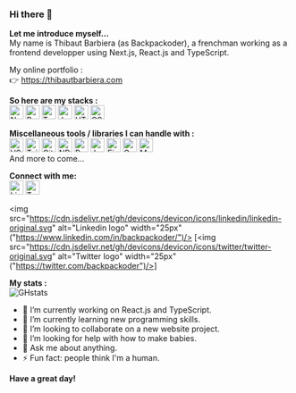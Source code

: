 ### Hi there 👋

<!--
**backpackoder/backpackoder** is a ✨ _special_ ✨ repository because its `README.md` (this file) appears on your GitHub profile.
-->

<b>Let me introduce myself...</b><br />
My name is Thibaut Barbiera (as Backpackoder), a frenchman working as a frontend developper using Next.js, React.js and TypeScript.<br />

My online portfolio :<br />
👉 https://thibautbarbiera.com

<b>So here are my stacks :</b><br />
<img src="https://cdn.jsdelivr.net/gh/devicons/devicon/icons/nextjs/nextjs-original.svg" alt="Next logo" width="25px" />
<img src="https://cdn.jsdelivr.net/gh/devicons/devicon/icons/react/react-original.svg" alt="React logo" width="25px" />
<img src="https://cdn.jsdelivr.net/gh/devicons/devicon/icons/typescript/typescript-plain.svg" alt="TypeScript logo" width="25px" />
<img src="https://cdn.jsdelivr.net/gh/devicons/devicon/icons/javascript/javascript-plain.svg" alt="JavaScript logo" width="25px" />
<img src="https://cdn.jsdelivr.net/gh/devicons/devicon/icons/html5/html5-original.svg" alt="HTML5 logo" width="25px" />
<img src="https://cdn.jsdelivr.net/gh/devicons/devicon/icons/css3/css3-original.svg" alt="CSS3 logo" width="25px" />

<b>Miscellaneous tools / libraries I can handle with :</b><br />
<img src="https://cdn.jsdelivr.net/gh/devicons/devicon/icons/visualstudio/visualstudio-plain.svg" alt="VSCode logo" width="25px" />
<img src="https://cdn.jsdelivr.net/gh/devicons/devicon/icons/tailwindcss/tailwindcss-plain.svg" alt="Tailwind logo" width="25px" />
<img src="https://cdn.jsdelivr.net/gh/devicons/devicon/icons/git/git-plain.svg" alt="Git logo" width="25px" />
<img src="https://cdn.jsdelivr.net/gh/devicons/devicon/icons/npm/npm-original-wordmark.svg" alt="NPM logo" width="25px" />
<img src="https://cdn.jsdelivr.net/gh/devicons/devicon/icons/babel/babel-plain.svg" alt="Babel logo" width="25px" />
<img src="https://cdn.jsdelivr.net/gh/devicons/devicon/icons/jest/jest-plain.svg" alt="Jest logo" width="25px" />
<img src="https://cdn.jsdelivr.net/gh/devicons/devicon/icons/firebase/firebase-plain.svg" alt="Firebase logo" width="25px" />
<img src="https://cdn.jsdelivr.net/gh/devicons/devicon/icons/graphql/graphql-plain.svg" alt="GraphQL logo" width="25px" />
<img src="https://cdn.jsdelivr.net/gh/devicons/devicon/icons/materialui/materialui-original.svg" alt="MUI logo" width="25px" />
<br />
And more to come...

<b>Connect with me:</b><br />
[<img src="https://cdn.jsdelivr.net/gh/devicons/devicon/icons/linkedin/linkedin-original.svg" alt="Linkedin logo" width="25px" />]("https://www.linkedin.com/in/backpackoder/")
[<img src="https://cdn.jsdelivr.net/gh/devicons/devicon/icons/twitter/twitter-original.svg" alt="Twitter logo" width="25px" />]("https://twitter.com/backpackoder")

<img src="https://cdn.jsdelivr.net/gh/devicons/devicon/icons/linkedin/linkedin-original.svg" alt="Linkedin logo" width="25px" ("https://www.linkedin.com/in/backpackoder/")/>
[<img src="https://cdn.jsdelivr.net/gh/devicons/devicon/icons/twitter/twitter-original.svg" alt="Twitter logo" width="25px" ("https://twitter.com/backpackoder")/>]

<b>My stats :</b><br :>
![GHstats](https://github-readme-stats.vercel.app/api?username=backpackoder&show_icons=true)

- 🔭 I’m currently working on React.js and TypeScript.
- 🌱 I’m currently learning new programming skills.
- 👯 I’m looking to collaborate on a new website project.
- 🤔 I’m looking for help with how to make babies.
- 💬 Ask me about anything.
- ⚡ Fun fact: people think I'm a human.

<b>Have a great day!</b>
